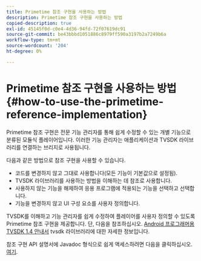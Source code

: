```yaml
---
title: Primetime 참조 구현을 사용하는 방법
description: Primetime 참조 구현을 사용하는 방법
copied-description: true
exl-id: 45145f0d-c0e4-4d36-94fd-72f07619dc91
source-git-commit: be43bbbd1051886c8979ff590a3197b2a7249b6a
workflow-type: tm+mt
source-wordcount: '204'
ht-degree: 0%

---
```


# Primetime 참조 구현을 사용하는 방법 {#how-to-use-the-primetime-reference-implementation}

Primetime 참조 구현은 전문 기능 관리자를 통해 쉽게 수정할 수 있는 개별 기능으로 분류된 모듈식 플레이어입니다. 이러한 기능 관리자는 애플리케이션과 TVSDK 라이브러리를 연결하는 브리지로 사용됩니다.

다음과 같은 방법으로 참조 구현을 사용할 수 있습니다.

* 코드를 변경하지 않고 그대로 사용합니다(모든 기능이 기본값으로 설정됨).
* TVSDK 라이브러리를 사용하는 방법을 이해하는 데 참조로 사용합니다.
* 사용하지 않는 기능을 해제하여 응용 프로그램에 적용되는 기능을 선택하고 선택합니다.
* 기능을 변경하지 않고 UI 구성 요소를 사용자 정의합니다.

TVSDK를 이해하고 기능 관리자를 쉽게 수정하여 플레이어를 사용자 정의할 수 있도록 Primetime 참조 구현을 제공합니다. 단, 다음을 참조하십시오. [Android 프로그래머용 TVSDK 1.4 안내서](https://helpx.adobe.com/content/dam/help/en/primetime/programming-guides/psdk_android.pdf) tvsdk 라이브러리에 대한 자세한 정보입니다.

참조 구현 API 설명서에 Javadoc 형식으로 쉽게 액세스하려면 다음을 클릭하십시오. [여기](https://help.adobe.com/en_US/primetime/api/reference_implementation/android/javadoc/index.html).
